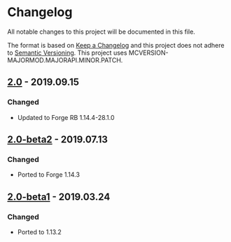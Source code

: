 # Changelog
All notable changes to this project will be documented in this file.

The format is based on [Keep a Changelog](http://keepachangelog.com/en/1.0.0/) and this project does not adhere to [Semantic Versioning](http://semver.org/spec/v2.0.0.html).
This project uses MCVERSION-MAJORMOD.MAJORAPI.MINOR.PATCH.

## [2.0](https://github.com/TheIllusiveC4/CustomNausea/compare/a4e6986424c7383042f19de65673f9e6c8b18484...master) - 2019.09.15
### Changed
- Updated to Forge RB 1.14.4-28.1.0

## [2.0-beta2](https://github.com/TheIllusiveC4/CustomNausea/compare/1.13.x...a4e6986424c7383042f19de65673f9e6c8b18484) - 2019.07.13
### Changed
- Ported to Forge 1.14.3

## [2.0-beta1](https://github.com/TheIllusiveC4/CustomNausea/compare/1.12.x...91e51feeb308284ea30a4f7060d490d515a46f82) - 2019.03.24
### Changed
- Ported to 1.13.2
